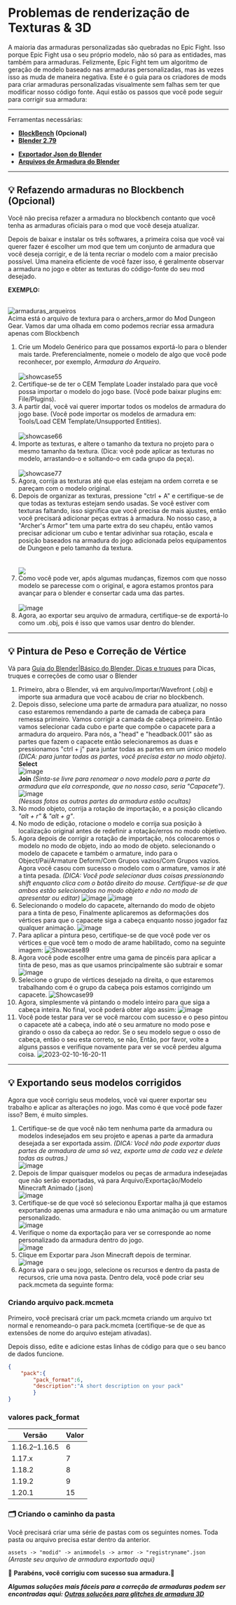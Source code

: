 # Problemas de renderização de Texturas & 3D

A maioria das armaduras personalizadas são quebradas no Epic Fight. Isso porque Epic Fight usa o seu próprio modelo, não só para as entidades, mas também para armaduras. Felizmente, Epic Fight tem um algoritmo de geração de modelo baseado nas armaduras personalizadas, mas às vezes isso as muda de maneira negativa. Este é o guia para os criadores de mods para criar armaduras personalizadas visualmente sem falhas sem ter que modificar nosso código fonte. Aqui estão os passos que você pode seguir para corrigir sua armadura:

***
Ferramentas necessárias:<br>

* **[BlockBench](https://www.blockbench.net/) (Opcional)**<br>
* **[Blender 2.79](https://download.blender.org/release/Blender2.79/)**<br>
- **[Exportador Json do Blender](https://github.com/Yesssssman/blender-json-exporter)**<br>
- **[Arquivos de Armadura do Blender](https://drive.google.com/file/d/15xYnpmkmlJaEnw3Y7bykpqmjx1Rr9Koh/view?usp=share_link)**<br>

***
## 💡 Refazendo armaduras no Blockbench (Opcional)
Você não precisa refazer a armadura no blockbench contanto que você tenha as armaduras oficiais para o mod que você deseja atualizar.

Depois de baixar e instalar os três softwares, a primeira coisa que você vai querer fazer é escolher um mod que tem um conjunto de armadura que você deseja corrigir, e de lá tenta recriar o modelo com a maior precisão possível. Uma maneira eficiente de você fazer isso, é geralmente observar a armadura no jogo e obter as texturas do código-fonte do seu mod desejado.

 **EXEMPLO:**

<br>![armaduras_arqueiros](https://user-images.githubusercontent.com/77132244/215155978-874a293e-71ea-4690-adf3-059e45a37ed8.png) <br>Acima está o arquivo de textura para o archers_armor do Mod Dungeon Gear. Vamos dar uma olhada em como podemos recriar essa armadura apenas com Blockbench<br>
1. Crie um Modelo Genérico para que possamos exportá-lo para o blender mais tarde. Preferencialmente, nomeie o modelo de algo que você pode reconhecer, por exemplo, *Armadura do Arqueiro*.<br>  
   ![showcase55](https://user-images.githubusercontent.com/77132244/215159597-aac5fdb1-45f1-4084-8f18-50baae9df6f0.jpg)<br>
2. Certifique-se de ter o CEM Template Loader instalado para que você possa importar o modelo do jogo base. (Você pode baixar plugins em: File/Plugins).<br>
3. A partir daí, você vai querer importar todos os modelos de armadura do jogo base. (Você pode importar os modelos de armadura em: Tools/Load CEM Template/Unsupported Entities).<br>  
   ![showcase66](https://user-images.githubusercontent.com/77132244/215161290-8ecb58ec-55e3-4297-8f46-48551a0769d7.jpg)<br>
4. Importe as texturas, e altere o tamanho da textura no projeto para o mesmo tamanho da textura. (Dica: você pode aplicar as texturas no modelo, arrastando-o e soltando-o em cada grupo da peça).<br>  
   ![showcase77](https://user-images.githubusercontent.com/77132244/215230534-6eb84ed6-1afb-4a44-bdf2-3ef98bfccdc6.jpg)<br>
5. Agora, corrija as texturas até que elas estejam na ordem correta e se pareçam com o modelo original.<br>
6. Depois de organizar as texturas, pressione "ctrl + A" e certifique-se de que todas as texturas estejam sendo usadas. Se você estiver com texturas faltando, isso significa que você precisa de mais ajustes, então você precisará adicionar peças extras à armadura. No nosso caso, a "Archer's Armor" tem uma parte extra do seu chapéu, então vamos precisar adicionar um cubo e tentar adivinhar sua rotação, escala e posição baseados na armadura do jogo adicionada pelos equipamentos de Dungeon e pelo tamanho da textura.<br>  
   <br>  <a href="url"><img src="https://user-images.githubusercontent.com/77132244/215236925-8fcf459a-e972-4f2d-b43d-65667ce39e1e.jpg" align="center" ></a><br>
7. Como você pode ver, após algumas mudanças, fizemos com que nosso modelo se parecesse com o original, e agora estamos prontos para avançar para o blender e consertar cada uma das partes.<br>  
   ![image](https://user-images.githubusercontent.com/77132244/215238157-3ddd8369-6f04-48f5-8d95-0623d833b3be.png)<br>
8. Agora, ao exportar seu arquivo de armadura, certifique-se de exportá-lo como um .obj, pois é isso que vamos usar dentro do blender.<br>

***
## 💡 Pintura de Peso e Correção de Vértice
Vá para [Guia do Blender|Básico do Blender, Dicas e truques](Blender_page3) para Dicas, truques e correções de como usar o Blender

1. Primeiro, abra o Blender, vá em arquivo/importar/Wavefront (.obj) e importe sua armadura que você acabou de criar no blockbench.
2. Depois disso, selecione uma parte de armadura para atualizar, no nosso caso estaremos remendando a parte de camada de cabeça para remessa primeiro. Vamos corrigir a camada de cabeça primeiro. Então vamos selecionar cada cubo e parte que compõe o capacete para a armadura do arqueiro. Para nós, a "head" e "headback.001" são as partes que fazem o capacete então selecionaremos as duas e pressionamos "ctrl + j" para juntar todas as partes em um único modelo _(DICA: para juntar todas as partes, você precisa estar no modo objeto)_.  
   **Select**  
   ![image](https://user-images.githubusercontent.com/77132244/215290753-d88f7ed2-a32b-43bc-9e33-a35c273d04b9.png)  
   **Join** _(Sinta-se livre para renomear o novo modelo para a parte da armadura que ela corresponde, que no nosso caso, seria "Capacete")_.  
   ![image](https://user-images.githubusercontent.com/77132244/215290768-f91985a4-31a5-4606-bd25-91b150ba0119.png)  
   _(Nessas fotos as outras partes da armadura estão ocultas)_
3. No modo objeto, corrija a rotação de importação, e a posição clicando _"alt + r"_ & _"alt + g"_.
4. No modo de edição, rotacione o modelo e corrija sua posição à localização original antes de redefinir a rotação/erros no modo objetivo.
5. Agora depois de corrigir a rotação de importação, nós colocaremos o modelo no modo de objeto, indo ao modo de objeto. selecionando o modelo de capacete e também o armature, indo para o Object/Pai/Armature Deform/Com Grupos vazios/Com Grupos vazios. Agora você casou com sucesso o modelo com o armature, vamos ir até a tinta pesada. _(DICA: Você pode selecionar duas coisas pressionando shift enquanto clica com o botão direito do mouse. Certifique-se de que ambos estão selecionados no modo objeto e não no modo de apresentar ou editar)_ ![image](https://user-images.githubusercontent.com/77132244/218175943-dcde10ab-9f45-4fb3-a1ec-a2ec7f851483.png) ![image](https://user-images.githubusercontent.com/77132244/218176163-4972a8bf-a70d-4570-aafe-a0b9a0bbcb85.png)
6. Selecionando o modelo do capacete, alternando do modo de objeto para a tinta de peso, Finalmente aplicaremos as deformações dos vértices para que o capacete siga a cabeça enquanto nosso jogador faz qualquer animação. ![image](https://user-images.githubusercontent.com/77132244/218176695-4cfafe68-7010-4450-a5f8-93e3dff1f3dd.png)
7. Para aplicar a pintura peso, certifique-se de que você pode ver os vértices e que você tem o modo de arame habilitado, como na seguinte imagem: ![Showcase89](https://user-images.githubusercontent.com/77132244/218177435-f9d01478-fbe0-45f9-b754-adf5d2efa745.jpg)
8. Agora você pode escolher entre uma gama de pincéis para aplicar a tinta de peso, mas as que usamos principalmente são subtrair e somar ![image](https://user-images.githubusercontent.com/77132244/218177593-95794246-6d9a-4caf-afa2-636b784b8d3a.png)
9. Selecione o grupo de vértices desejado na direita, o que estaremos trabalhando com é o grupo da cabeça pois estamos corrigindo um capacete. ![Showcase99](https://user-images.githubusercontent.com/77132244/218178265-69388152-b465-45e5-8ccd-cfe3e430dfb7.jpg)
10. Agora, simplesmente vá pintando o modelo inteiro para que siga a cabeça inteira. No final, você poderá obter algo assim: ![image](https://user-images.githubusercontent.com/77132244/218178527-210b4b77-5f16-4cf7-9310-6c2b3e2ce83a.png)
11. Você pode testar para ver se você marcou com sucesso e o peso pintou o capacete até a cabeça, indo até o seu armature no modo pose e girando o osso da cabeça ao redor. Se o seu modelo segue o osso de cabeça, então o seu esta correto, se não, Então, por favor, volte a alguns passos e verifique novamente para ver se você perdeu alguma coisa. ![2023-02-10-16-20-11](https://user-images.githubusercontent.com/77132244/218179173-df15dcba-97fa-4081-ad1d-cf1ffbcd92e8.gif)
***
## 💡 Exportando seus modelos corrigidos
Agora que você corrigiu seus modelos, você vai querer exportar seu trabalho e aplicar as alterações no jogo. Mas como é que você pode fazer isso? Bem, é muito simples.

1. Certifique-se de que você não tem nenhuma parte da armadura ou modelos indesejados em seu projeto e apenas a parte da armadura desejada a ser exportada assim. _(DICA: Você não pode exportar duas partes de armadura de uma só vez, exporte uma de cada vez e delete todas as outras.)_  
   ![image](https://user-images.githubusercontent.com/77132244/218179518-18c8d979-68af-44ff-989a-aa55ebb6c239.png)
2. Depois de limpar quaisquer modelos ou peças de armadura indesejadas que não serão exportadas, vá para Arquivo/Exportação/Modelo Minecraft Animado (.json)  
   ![image](https://user-images.githubusercontent.com/77132244/218179838-bbc7d557-8525-4ab8-beaf-41211bf334fd.png)
3. Certifique-se de que você só selecionou Exportar malha já que estamos exportando apenas uma armadura e não uma animação ou um armature personalizado.  
   ![image](https://user-images.githubusercontent.com/77132244/218179992-0f54bb48-99b6-45c2-8166-107668b200e7.png)
4. Verifique o nome da exportação para ver se corresponde ao nome personalizado da armadura dentro do jogo.  
   ![image](https://user-images.githubusercontent.com/77132244/218180136-b229edd0-3941-4a68-b82b-dfc0fcf80bca.png)
5. Clique em Exportar para Json Minecraft depois de terminar.  
   ![image](https://user-images.githubusercontent.com/77132244/218180246-7c04c4ad-ad96-4361-b43a-3ff434de419d.png)
6. Agora vá para o seu jogo, selecione os recursos e dentro da pasta de recursos, crie uma nova pasta. Dentro dela, você pode criar seu pack.mcmeta da seguinte forma:
### Criando arquivo pack.mcmeta

Primeiro, você precisará criar um pack.mcmeta criando um arquivo txt normal e renomeando-o para pack.mcmeta (certifique-se de que as extensões de nome do arquivo estejam ativadas).

Depois disso, edite e adicione estas linhas de código para que o seu banco de dados funcione.
```JSON
{
    "pack":{
        "pack_format":6,
        "description":"A short description on your pack"
        }
}
```

### valores pack_format

| Versão        | Valor |
| ------------- | ----- |
| 1.16.2–1.16.5 | 6     |
| 1.17.x        | 7     |
| 1.18.2        | 8     |
| 1.19.2        | 9     |
| 1.20.1        | 15    |

### 🗂️ Criando o caminho da pasta

Você precisará criar uma série de pastas com os seguintes nomes. Toda pasta ou arquivo precisa estar dentro da anterior.

`assets -> "modid" -> animmodels -> armor -> "registryname".json` _(Arraste seu arquivo de armadura exportado aqui)_


🎉 **Parabéns, você corrigiu com sucesso sua armadura.**🎉


**_Algumas soluções mais fáceis para a correção de armaduras podem ser encontradas aqui: [Outras soluções para glitches de armadura 3D](3Darmor_page2.pt.md)_**